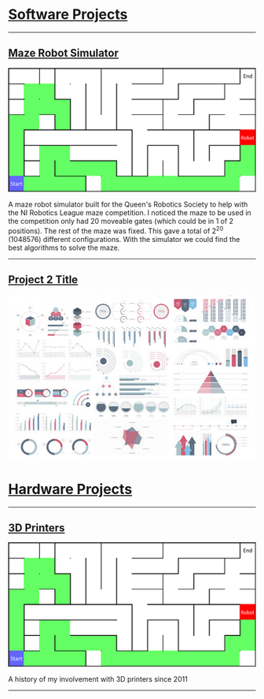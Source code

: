 <h1 name="software_projects">
	<a  class="anchor" href="#software_projects">Software Projects</a>
</h1>

---
<h2><a href="/sample_page">Maze Robot Simulator</a></h2>
<img src="images/robot_maze_thumb.png?raw=true"/>

A maze robot simulator built for the Queen's Robotics Society to help with the NI Robotics League maze competition. I noticed the maze to be used in the competition only had 20 moveable gates (which could be in 1 of 2 positions). The rest of the maze was fixed. This gave a total of 2<sup>20</sup> (1048576) different configurations. With the simulator we could find the best algorithms to solve the maze.

---
<h2><a href="/pdf/sample_presentation.pdf">Project 2 Title</a></h2>
<img src="images/dummy_thumbnail.jpg?raw=true"/>

<h1 name="hardware_projects">
	<a  class="anchor" href="#hardware_projects">Hardware Projects</a>
</h1>

---
<h2><a href="https://kmclaughlin.github.io/sample_page">3D Printers</a></h2>
<img src="images/robot_maze_thumb.png?raw=true"/>

A history of my involvement with 3D printers since 2011

---
